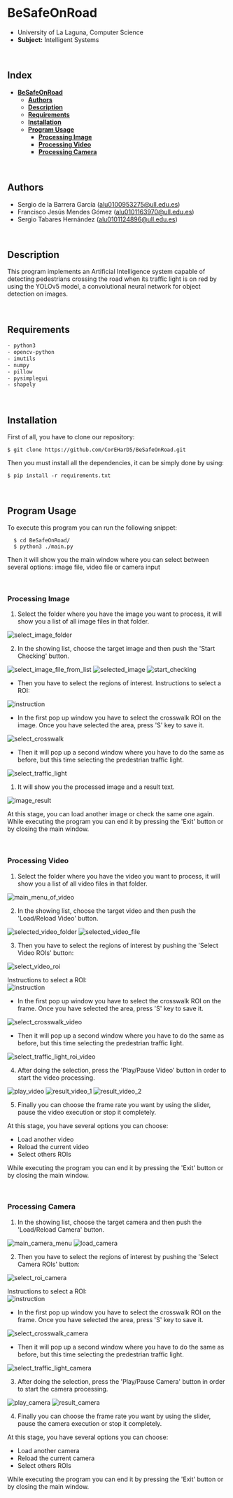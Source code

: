 # **BeSafeOnRoad**

- University of La Laguna, Computer Science
- **Subject:** Intelligent Systems

<br>

## **Index** <!-- omit in toc -->

- [**BeSafeOnRoad**](#besafeonroad)
  - [**Authors**](#authors)
  - [**Description**](#description)
  - [**Requirements**](#requirements)
  - [**Installation**](#installation)
  - [**Program Usage**](#program-usage)
    - [**Processing Image**](#processing-image)
    - [**Processing Video**](#processing-video)
    - [**Processing Camera**](#processing-camera)

<br>

## **Authors**

- Sergio de la Barrera García (alu0100953275@ull.edu.es)
- Francisco Jesús Mendes Gómez (alu0101163970@ull.edu.es)
- Sergio Tabares Hernández (alu0101124896@ull.edu.es)

<br>

## **Description**

This program implements an Artificial Intelligence system capable of detecting pedestrians crossing the road when its traffic light is on red by using the YOLOv5 model, a convolutional neural network for object detection on images.

<br>

## **Requirements**

``` bash
- python3
- opencv-python
- imutils
- numpy
- pillow
- pysimplegui
- shapely
```

<br>

## **Installation**

First of all, you have to clone our repository:

`$ git clone https://github.com/CorEHarD5/BeSafeOnRoad.git` 

Then you must install all the dependencies, it can be simply done by using:

`$ pip install -r requirements.txt` 

<br>

## **Program Usage**

To execute this program you can run the following snippet:

```
  $ cd BeSafeOnRoad/
  $ python3 ./main.py
```

Then it will show you the main window where you can select between several options: image file, video file or camera input

<br>

### **Processing Image**

1. Select the folder where you have the image you want to process, it will show you a list of all image files in that folder.  

![select_image_folder](./readme_images/select_image_folder.jpg)

2. In the showing list, choose the target image and then push the 'Start Checking'  button.

![select_image_file_from_list](./readme_images/select_image_file_from_list.jpg)
![selected_image](./readme_images/selected_image.jpg)
![start_checking](./readme_images/start_checking.jpg)

   - Then you have to select the regions of interest. Instructions to select a ROI:  

![instruction](./readme_images/instruction.jpg)

   - In the first pop up window you have to select the crosswalk ROI on the image. Once you have selected the area, press 'S' key to save it.

![select_crosswalk](./readme_images/select_crosswalk.jpg)

   - Then it will pop up a second window where you have to do the same as before, but this time selecting the predestrian traffic light.

![select_traffic_light](./readme_images/select_traffic_light.jpg)

1. It will show you the processed image and a result text.
   
![image_result](./readme_images/image_result.jpg)

At this stage, you can load another image or check the same one again. While executing the program you can end it by pressing the 'Exit' button or by closing the main window. 

<br>

### **Processing Video**

1. Select the folder where you have the video you want to process, it will show you a list of all video files in that folder.  

![main_menu_of_video](./readme_images/main_menu_of_video.jpg)

2. In the showing list, choose the target video and then push the 'Load/Reload Video'  button.  

![selected_video_folder](./readme_images/selected_video_folder.jpg)
![selected_video_file](./readme_images/selected_video_file.jpg)

3. Then you have to select the regions of interest by pushing the 'Select Video ROIs' button:  

![select_video_roi](./readme_images/select_video_roi.jpg)

Instructions to select a ROI:  
![instruction](./readme_images/instruction.jpg)

   - In the first pop up window you have to select the crosswalk ROI on the frame. Once you have selected the area, press 'S' key to save it.

![select_crosswalk_video](./readme_images/select_crosswalk_video.jpg)

   - Then it will pop up a second window where you have to do the same as before, but this time selecting the predestrian traffic light.

![select_traffic_light_roi_video](./readme_images/select_traffic_light_roi_video.jpg)

4. After doing the selection, press the 'Play/Pause Video' button in order to start the video processing.  

![play_video](./readme_images/play_video.jpg)
![result_video_1](./readme_images/result_video_1.jpg)
![result_video_2](./readme_images/result_video_2.jpg)

5. Finally you can choose the frame rate you want by using the slider, pause the video execution or stop it completely.

At this stage, you have several options you can choose:
 - Load another video
 - Reload the current video
 - Select others ROIs

While executing the program you can end it by pressing the 'Exit' button or by closing the main window. 

<br>

### **Processing Camera**

1. In the showing list, choose the target camera and then push the 'Load/Reload Camera'  button.  

![main_camera_menu](./readme_images/main_camera_menu.jpg)
![load_camera](./readme_images/load_camera.jpg)

2. Then you have to select the regions of interest by pushing the 'Select Camera ROIs' button:  

![select_roi_camera](./readme_images/select_roi_camera.jpg)

Instructions to select a ROI:  
![instruction](./readme_images/instruction.jpg)
   - In the first pop up window you have to select the crosswalk ROI on the frame. Once you have selected the area, press 'S' key to save it.

![select_crosswalk_camera](./readme_images/select_crosswalk_camera.jpg)

   - Then it will pop up a second window where you have to do the same as before, but this time selecting the predestrian traffic light.

![select_traffic_light_camera](./readme_images/select_traffic_light_camera.jpg)

3. After doing the selection, press the 'Play/Pause Camera' button in order to start the camera processing.

![play_camera](./readme_images/play_camera.jpg)
![result_camera](./readme_images/result_camera.jpg)

4. Finally you can choose the frame rate you want by using the slider, pause the camera execution or stop it completely.

At this stage, you have several options you can choose:
 - Load another camera
 - Reload the current camera
 - Select others ROIs

While executing the program you can end it by pressing the 'Exit' button or by closing the main window. 

